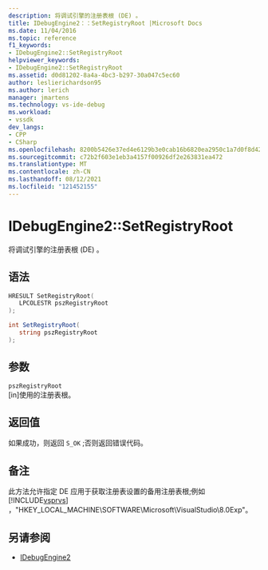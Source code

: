 ```yaml
---
description: 将调试引擎的注册表根 (DE) 。
title: IDebugEngine2：：SetRegistryRoot |Microsoft Docs
ms.date: 11/04/2016
ms.topic: reference
f1_keywords:
- IDebugEngine2::SetRegistryRoot
helpviewer_keywords:
- IDebugEngine2::SetRegistryRoot
ms.assetid: d0d81202-8a4a-4bc3-b297-30a047c5ec60
author: leslierichardson95
ms.author: lerich
manager: jmartens
ms.technology: vs-ide-debug
ms.workload:
- vssdk
dev_langs:
- CPP
- CSharp
ms.openlocfilehash: 8200b5426e37ed4e6129b3e0cab16b6820ea2950c1a7d0f8d42683ba16328557
ms.sourcegitcommit: c72b2f603e1eb3a4157f00926df2e263831ea472
ms.translationtype: MT
ms.contentlocale: zh-CN
ms.lasthandoff: 08/12/2021
ms.locfileid: "121452155"
---
```

# <a name="idebugengine2setregistryroot"></a>IDebugEngine2::SetRegistryRoot
将调试引擎的注册表根 (DE) 。

## <a name="syntax"></a>语法

```cpp
HRESULT SetRegistryRoot( 
   LPCOLESTR pszRegistryRoot
);
```

```csharp
int SetRegistryRoot( 
   string pszRegistryRoot
);
```

## <a name="parameters"></a>参数
`pszRegistryRoot`\
[in]使用的注册表根。

## <a name="return-value"></a>返回值
 如果成功，则返回 `S_OK` ;否则返回错误代码。

## <a name="remarks"></a>备注
 此方法允许指定 DE 应用于获取注册表设置的备用注册表根;例如 [!INCLUDE[vsprvs](../../../code-quality/includes/vsprvs_md.md)] ，"HKEY_LOCAL_MACHINE\SOFTWARE\Microsoft\VisualStudio\8.0Exp"。

## <a name="see-also"></a>另请参阅
- [IDebugEngine2](../../../extensibility/debugger/reference/idebugengine2.md)
